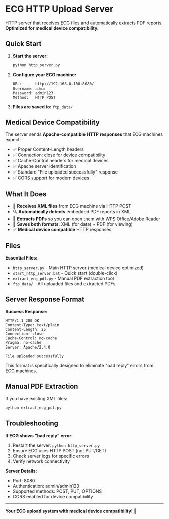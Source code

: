 # ECG HTTP Upload Server

HTTP server that receives ECG files and automatically extracts PDF reports. **Optimized for medical device compatibility.**

## Quick Start

1. **Start the server:**
   ```bash
   python http_server.py
   ```

2. **Configure your ECG machine:**
   ```
   URL:      http://192.168.0.100:8080/
   Username: admin
   Password: admin123
   Method:   HTTP POST
   ```

3. **Files are saved to:** `ftp_data/`

## Medical Device Compatibility

The server sends **Apache-compatible HTTP responses** that ECG machines expect:

- ✅ Proper Content-Length headers
- ✅ Connection: close for device compatibility  
- ✅ Cache-Control headers for medical devices
- ✅ Apache server identification
- ✅ Standard "File uploaded successfully" response
- ✅ CORS support for modern devices

## What It Does

- 🏥 **Receives XML files** from ECG machine via HTTP POST
- 🔍 **Automatically detects** embedded PDF reports in XML
- 📄 **Extracts PDFs** so you can open them with WPS Office/Adobe Reader
- 💾 **Saves both formats**: XML (for data) + PDF (for viewing)
- ✅ **Medical device compatible** HTTP responses

## Files

**Essential Files:**
- `http_server.py` - Main HTTP server (medical device optimized)
- `start_http_server.bat` - Quick start (double-click)
- `extract_ecg_pdf.py` - Manual PDF extraction tool
- `ftp_data/` - All uploaded files and extracted PDFs

## Server Response Format

**Success Response:**
```http
HTTP/1.1 200 OK
Content-Type: text/plain
Content-Length: 25
Connection: close
Cache-Control: no-cache
Pragma: no-cache
Server: Apache/2.4.0

File uploaded successfully
```

This format is specifically designed to eliminate "bad reply" errors from ECG machines.

## Manual PDF Extraction

If you have existing XML files:
```bash
python extract_ecg_pdf.py
```

## Troubleshooting

**If ECG shows "bad reply" error:**
1. Restart the server: `python http_server.py`
2. Ensure ECG uses HTTP POST (not PUT/GET)
3. Check server logs for specific errors
4. Verify network connectivity

**Server Details:**
- Port: 8080
- Authentication: admin/admin123
- Supported methods: POST, PUT, OPTIONS
- CORS enabled for device compatibility

---

**Your ECG upload system with medical device compatibility!** 🏥